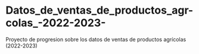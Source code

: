 # Datos_de_ventas_de_productos_agr-colas_-2022-2023-
Proyecto de progresion sobre los datos de ventas de productos agrícolas (2022-2023)
